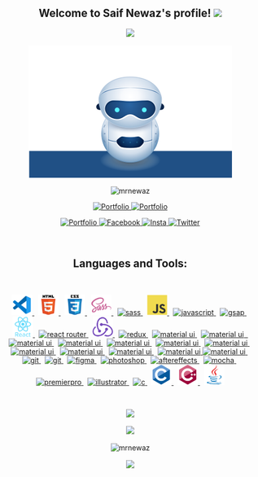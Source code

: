 <h2 align="center">
  Welcome to Saif Newaz's profile!
  <img src="https://media.giphy.com/media/hvRJCLFzcasrR4ia7z/giphy.gif" width="32">
</h2>

<p align="center">
  <a href=""><img src="https://readme-typing-svg.herokuapp.com?center=true&vCenter=true&lines=Full-stack+web+and+app+developer;Self-taught+UI%2FUX+Designer;An+engineering+graduate;Always+learning+new+things"></a>
</p>

<p align="center">
  <img src="https://github.com/MrNewaz/MrNewaz/blob/main/img/robot.svg">
</p>

<p align="center"> <img src="https://komarev.com/ghpvc/?username=mrnewaz&label=Profile%20views&color=brightgreen&style=flat" alt="mrnewaz" /> </p>

<p align="center"><a href="mailto:mr.saifnewaz@gmail.com?subject=From%20GitHub&body=Hi,%20there.%20Found%20you%20from%20GitHub." target="_blank"> <img src="https://img.shields.io/badge/%20-Send%20Mail-black?color=14171A&labelColor=ef5350&logo=gmail&logoColor=ffffff" alt="Portfolio" /> </a> <a href="https://www.linkedin.com/in/saifur-rahman-saif/" target="_blank"> <img src="https://img.shields.io/badge/%20-Connect-black?color=14171A&labelColor=1DA1F2&logo=linkedin&logoColor=ffffff" alt="Portfolio" /> </a></p>

<p align="center">
<a href="https://saifnewaz.me" target="_blank"> <img src="https://img.shields.io/website?color=%23FABF15&down_color=down&down_message=critical&label=SaifNewaz.me&logo=Suzuki&logoColor=%23FABF15&style=for-the-badge&up_color=success&up_message=On&url=https%3A%2F%2Fsaifnewaz.me" alt="Portfolio" /> </a>
<a href="https://facebook.com/saif.newaz" target="_blank"> <img src="https://img.shields.io/badge/Facebook-1877F2?style=for-the-badge&logo=facebook&logoColor=white" alt="Facebook" /> </a>
<a href="https://instagram.com/saif.newaz" target="_blank"> <img src="https://img.shields.io/badge/Instagram-E4405F?style=for-the-badge&logo=instagram&logoColor=white" alt="Insta" /> </a>
<a href="https://twitter.com/intent/follow?original_referer=https%3A%2F%2Fgithub.com%2FcodeSTACKr&screen_name=saif_newaz" target="_blank"> <img src="https://img.shields.io/twitter/follow/saif_newaz?color=1DA1F2&logo=twitter&style=for-the-badge" alt="Twitter" /> </a>
 </p>

<br>

<h2 align="center">Languages and Tools:</h2>
<br>
<p align="center"> 
<a href="https://code.visualstudio.com/" target="_blank"> <img src="https://raw.githubusercontent.com/vscode-icons/vscode-icons/1120bad531c928642d2ee49942be079a9fb0519b/icons/file_type_vscode.svg" alt="blender" width="40" height="40"/> </a> &nbsp; 
<a href="https://www.w3.org/html/" target="_blank"> <img src="https://raw.githubusercontent.com/devicons/devicon/master/icons/html5/html5-original-wordmark.svg" alt="html5" width="40" height="40"/> </a> &nbsp;
<a href="https://www.w3schools.com/css/" target="_blank"> <img src="https://raw.githubusercontent.com/devicons/devicon/master/icons/css3/css3-original-wordmark.svg" alt="css3" width="40" height="40"/> </a> &nbsp;
<a href="https://sass-lang.com" target="_blank"> <img src="https://raw.githubusercontent.com/devicons/devicon/master/icons/sass/sass-original.svg" alt="sass" width="40" height="40"/> </a> &nbsp;
<a href="https://getbootstrap.com/" target="_blank"> <img src="https://cdn.worldvectorlogo.com/logos/bootstrap-5-1.svg" alt="sass" width="40" height="40"/> </a> &nbsp;
<a href="https://developer.mozilla.org/en-US/docs/Web/JavaScript" target="_blank"> <img src="https://raw.githubusercontent.com/devicons/devicon/master/icons/javascript/javascript-original.svg" alt="javascript" width="40" height="40"/> </a> &nbsp;
<a href="https://www.typescriptlang.org/" target="_blank"> <img src="https://cdn.worldvectorlogo.com/logos/typescript.svg" alt="javascript" width="40" height="40"/> </a> &nbsp;
<a href="https://greensock.com/" target="_blank"> <img src="https://cdn.worldvectorlogo.com/logos/gsap-greensock.svg" alt="gsap" width="40" height="40"/> </a> &nbsp;
<a href="https://reactjs.org/" target="_blank"> <img src="https://raw.githubusercontent.com/devicons/devicon/master/icons/react/react-original-wordmark.svg" alt="react" width="40" height="40"/> </a> &nbsp;
<a href="https://reactrouter.com/" target="_blank"> <img src="https://brandeps.com/logo-download/R/React-Router-logo-vector-01.svg" alt="react router" width="40" height="40"/> </a> &nbsp;
<a href="https://redux.js.org" target="_blank"> <img src="https://raw.githubusercontent.com/devicons/devicon/master/icons/redux/redux-original.svg" alt="redux" width="40" height="40"/> </a> &nbsp;
<a href="https://www.djangoproject.com/" target="_blank"> <img src="https://cdn.worldvectorlogo.com/logos/django.svg" alt="redux" width="40" height="40"/> </a> &nbsp;
<a href="https://material-ui.com/" target="_blank"> <img src="https://cdn.worldvectorlogo.com/logos/material-ui-1.svg" alt="material ui" width="40" height="40"/> </a> &nbsp;
<a href="https://tailwindcss.com/" target="_blank"> <img src="https://cdn.worldvectorlogo.com/logos/tailwindcss.svg" alt="material ui" width="40" height="40"/> &nbsp;
<a href="https://materializecss.com/" target="_blank"> <img src="https://iconape.com/wp-content/files/zg/371252/svg/371252.svg" alt="material ui" width="40" height="40"/> </a> &nbsp;
<a href="https://nextjs.org/" target="_blank"> <img src="https://cdn.worldvectorlogo.com/logos/next-js.svg" alt="material ui" width="40" height="40"/> </a> &nbsp;
<a href="https://vercel.com/" target="_blank"> <img src="https://cdn.worldvectorlogo.com/logos/vercel.svg" alt="material ui" width="40" height="40"/> </a> &nbsp;
<a href="https://firebase.google.com/" target="_blank"> <img src="https://cdn.worldvectorlogo.com/logos/firebase-2.svg" alt="material ui" width="40" height="40"/> </a> &nbsp;
<a href="https://www.contentful.com/" target="_blank"> <img src="https://iconape.com/wp-content/files/er/370747/svg/370747.svg" alt="material ui" width="40" height="40"/> </a> &nbsp;
<a href="https://strapi.io/" target="_blank"> <img src="https://cdn.worldvectorlogo.com/logos/strapi-2.svg" alt="material ui" width="40" height="40"/> </a> &nbsp;
<a href="https://www.heroku.com/" target="_blank"> <img src="https://cdn.worldvectorlogo.com/logos/heroku-4.svg" alt="material ui" width="40" height="40"/> </a> &nbsp;
<a href="https://nodejs.org/en/" target="_blank"> <img src="https://www.vectorlogo.zone/logos/nodejs/nodejs-icon.svg" alt="material ui" width="40" height="40"/> </a> &nbsp;
<a href="https://expressjs.com/" target="_blank"> <img src="https://www.vectorlogo.zone/logos/expressjs/expressjs-icon.svg" alt="material ui" width="40" height="40"/> <a href="https://nodemon.io/" target="_blank"> <img src="https://www.vectorlogo.zone/logos/nodemonio/nodemonio-icon.svg" alt="material ui" width="40" height="40"/> </a> &nbsp;
<a href="https://git-scm.com/" target="_blank"> <img src="https://www.vectorlogo.zone/logos/git-scm/git-scm-icon.svg" alt="git" width="40" height="40"/> </a> &nbsp; 
<a href="https://app.netlify.com/" target="_blank"> <img src="https://www.vectorlogo.zone/logos/netlify/netlify-icon.svg" alt="git" width="40" height="40"/> </a> &nbsp;
<a href="https://www.figma.com/" target="_blank"> <img src="https://www.vectorlogo.zone/logos/figma/figma-icon.svg" alt="figma" width="40" height="40"/> </a> &nbsp; 
<a href="https://www.photoshop.com/en" target="_blank"> <img src="https://cdn.worldvectorlogo.com/logos/photoshop-cc-4.svg" alt="photoshop" width="40" height="40"/> </a> &nbsp;
<a href="https://www.adobe.com/products/aftereffects.html" target="_blank"> <img src="https://cdn.worldvectorlogo.com/logos/after-effects-cc.svg" alt="aftereffects" width="40" height="40"/> </a> &nbsp;
<a href="https://borisfx.com/products/mocha-pro/?collection=mocha-pro&product=mocha-pro" target="_blank"> <img src="https://cdn.worldvectorlogo.com/logos/mocha-2.svg" alt="mocha" width="40" height="40"/> </a> &nbsp;
<a href="https://www.adobe.com/products/premiere.html" target="_blank"> <img src="https://cdn.worldvectorlogo.com/logos/premiere-cc.svg" alt="premierpro" width="40" height="40"/> </a> &nbsp;
<a href="https://www.adobe.com/in/products/illustrator.html" target="_blank"> <img src="https://cdn.worldvectorlogo.com/logos/adobe-illustrator-cc-2019.svg" alt="illustrator" width="40" height="40"/> </a> &nbsp;
<a href="https://www.python.org/" target="_blank"> <img src="https://cdn.worldvectorlogo.com/logos/python-5.svg" alt="c" width="40" height="40"/> </a> &nbsp;
<a href="https://www.cprogramming.com/" target="_blank"> <img src="https://raw.githubusercontent.com/devicons/devicon/master/icons/c/c-original.svg" alt="c" width="40" height="40"/> </a> &nbsp;  <a href="https://www.w3schools.com/cpp/" target="_blank"> <img src="https://raw.githubusercontent.com/devicons/devicon/master/icons/cplusplus/cplusplus-original.svg" alt="cplusplus" width="40" height="40"/> </a> &nbsp;
<a href="https://www.java.com" target="_blank"> <img src="https://raw.githubusercontent.com/devicons/devicon/master/icons/java/java-original.svg" alt="java" width="40" height="40"/> </a> 
</p>
<br>

<p align="center"><img width="500" src="https://github-readme-stats.vercel.app/api/top-langs/?username=mrnewaz&theme=radical&hide_langs_below=0&layout=compact&langs_count=20" /></p>

<p align="center"><p align="center"><img width="500" src="https://github-readme-stats.vercel.app/api?username=mrnewaz&show_icons=true"></p>

<p align="center"><img width="500" align="center" src="http://github-readme-streak-stats.herokuapp.com?user=mrnewaz&theme=neon-palenight&hide_border=true&stroke=0EBBDD&ring=0EBBDD&fire=FFDD32" alt="mrnewaz" /></p>

  <p align="center"><img width="1000" align="center" src="https://activity-graph.herokuapp.com/graph?username=mrnewaz&theme=react-dark&hide_border=true&area=true" /></p>

<!-- New -->
<!--
[![GitHub Streak](http://github-readme-streak-stats.herokuapp.com?user=mrnewaz&theme=dark-smoky&hide_border=true&fire=FFDD32&ring=00CEDD&sideNums=FFDD32)](https://git.io/streak-stats) -->
